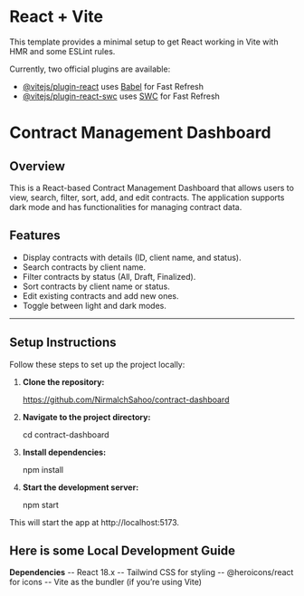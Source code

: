 # React + Vite

This template provides a minimal setup to get React working in Vite with HMR and some ESLint rules.

Currently, two official plugins are available:

- [@vitejs/plugin-react](https://github.com/vitejs/vite-plugin-react/blob/main/packages/plugin-react/README.md) uses [Babel](https://babeljs.io/) for Fast Refresh
- [@vitejs/plugin-react-swc](https://github.com/vitejs/vite-plugin-react-swc) uses [SWC](https://swc.rs/) for Fast Refresh

# Contract Management Dashboard

## Overview

This is a React-based Contract Management Dashboard that allows users to view, search, filter, sort, add, and edit contracts. The application supports dark mode and has functionalities for managing contract data.

## Features

- Display contracts with details (ID, client name, and status).
- Search contracts by client name.
- Filter contracts by status (All, Draft, Finalized).
- Sort contracts by client name or status.
- Edit existing contracts and add new ones.
- Toggle between light and dark modes.

---

## Setup Instructions

Follow these steps to set up the project locally:

1. **Clone the repository:**

   https://github.com/NirmalchSahoo/contract-dashboard

2. **Navigate to the project directory:**

   cd contract-dashboard

3. **Install dependencies:**

   npm install

4. **Start the development server:**

   npm start

This will start the app at http://localhost:5173.

## Here is some Local Development Guide

**Dependencies**
-- React 18.x
-- Tailwind CSS for styling
-- @heroicons/react for icons
-- Vite as the bundler (if you’re using Vite)
